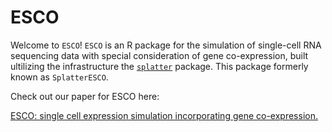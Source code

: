 # ESCO


Welcome to ``ESCO``! ``ESCO`` is an R package for the simulation of
single-cell RNA sequencing data with special consideration of gene co-expression, built ultilizing the infrastructure the [`splatter`](https://github.com/Oshlack/splatter) package. This package formerly known as `SplatterESCO`.

Check out our paper for ESCO here:

[ESCO: single cell expression simulation incorporating gene co-expression.](https://www.biorxiv.org/content/10.1101/2020.10.20.347211v1)
